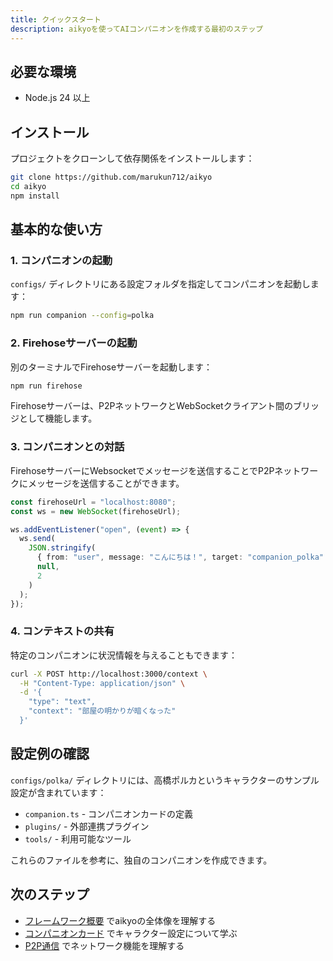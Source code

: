 ```yaml
---
title: クイックスタート
description: aikyoを使ってAIコンパニオンを作成する最初のステップ
---
```


## 必要な環境

- Node.js 24 以上

## インストール

プロジェクトをクローンして依存関係をインストールします：

```bash
git clone https://github.com/marukun712/aikyo
cd aikyo
npm install
```

## 基本的な使い方

### 1. コンパニオンの起動

`configs/` ディレクトリにある設定フォルダを指定してコンパニオンを起動します：

```bash
npm run companion --config=polka
```

### 2. Firehoseサーバーの起動

別のターミナルでFirehoseサーバーを起動します：

```bash
npm run firehose
```

Firehoseサーバーは、P2PネットワークとWebSocketクライアント間のブリッジとして機能します。

### 3. コンパニオンとの対話

FirehoseサーバーにWebsocketでメッセージを送信することでP2Pネットワークにメッセージを送信することができます。

```typescript
const firehoseUrl = "localhost:8080";
const ws = new WebSocket(firehoseUrl);

ws.addEventListener("open", (event) => {
  ws.send(
    JSON.stringify(
      { from: "user", message: "こんにちは！", target: "companion_polka" },
      null,
      2
    )
  );
});
```

### 4. コンテキストの共有

特定のコンパニオンに状況情報を与えることもできます：

```bash
curl -X POST http://localhost:3000/context \
  -H "Content-Type: application/json" \
  -d '{
    "type": "text",
    "context": "部屋の明かりが暗くなった"
  }'
```

## 設定例の確認

`configs/polka/` ディレクトリには、高橋ポルカというキャラクターのサンプル設定が含まれています：

- `companion.ts` - コンパニオンカードの定義
- `plugins/` - 外部連携プラグイン
- `tools/` - 利用可能なツール

これらのファイルを参考に、独自のコンパニオンを作成できます。

## 次のステップ

- [フレームワーク概要](/overview/) でaikyoの全体像を理解する
- [コンパニオンカード](/companion-cards/) でキャラクター設定について学ぶ
- [P2P通信](/p2p-communication/) でネットワーク機能を理解する
